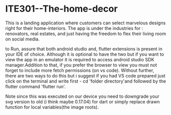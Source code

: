 # ITE301--The-home-decor

This is a landing application where customers can select marvelous designs right for their home-interiors. The app is under the industries for : renovators, real estates, and just having the freedom to flex their living room on social media.

to Run, assure that both android studio and, flutter extensions is present in your IDE of choice. Although it is optional to have the two but if you want to view the app in an emulator it is required to access android studio SDK manager.Addition to that, if you prefer the browser to view you must not forget to include more fetch permissions (on vs code). Without further, there are two ways to do this but i suggest if you had VS code prepared just click on the terminal and write first - cd 'folder directory'and followed by the flutter command 'flutter run'.

Note since this was executed on our device you need to downgrade your svg version to old (i think maybe 0.17.04) for dart or simply replace drawn function for local variables(the image roots). 




